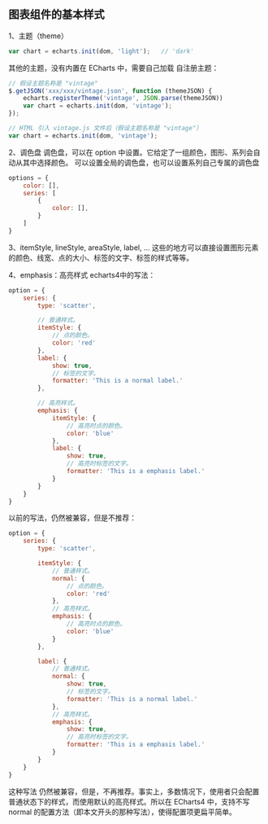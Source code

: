 ## 图表组件的基本样式
1、主题（theme）
```javascript
var chart = echarts.init(dom, 'light');   // 'dark'
```
其他的主题，没有内置在 ECharts 中，需要自己加载
自注册主题：
```javascript
// 假设主题名称是 "vintage"
$.getJSON('xxx/xxx/vintage.json', function (themeJSON) {
    echarts.registerTheme('vintage', JSON.parse(themeJSON))
    var chart = echarts.init(dom, 'vintage');
});

// HTML 引入 vintage.js 文件后（假设主题名称是 "vintage"）
var chart = echarts.init(dom, 'vintage');
```

2、调色盘
调色盘，可以在 option 中设置。它给定了一组颜色，图形、系列会自动从其中选择颜色。 
可以设置全局的调色盘，也可以设置系列自己专属的调色盘
```javascript
options = {
    color: [],
    series: [
        {
            color: [],
        }
    ]
}
```

3、itemStyle, lineStyle, areaStyle, label, ...
这些的地方可以直接设置图形元素的颜色、线宽、点的大小、标签的文字、标签的样式等等。

4、emphasis：高亮样式
echarts4中的写法：
```javascript
option = {
    series: {
        type: 'scatter',

        // 普通样式。
        itemStyle: {
            // 点的颜色。
            color: 'red'
        },
        label: {
            show: true,
            // 标签的文字。
            formatter: 'This is a normal label.'
        },

        // 高亮样式。
        emphasis: {
            itemStyle: {
                // 高亮时点的颜色。
                color: 'blue'
            },
            label: {
                show: true,
                // 高亮时标签的文字。
                formatter: 'This is a emphasis label.'
            }
        }
    }
}
```

以前的写法，仍然被兼容，但是不推荐：
```javascript
option = {
    series: {
        type: 'scatter',

        itemStyle: {
            // 普通样式。
            normal: {
                // 点的颜色。
                color: 'red'
            },
            // 高亮样式。
            emphasis: {
                // 高亮时点的颜色。
                color: 'blue'
            }
        },

        label: {
            // 普通样式。
            normal: {
                show: true,
                // 标签的文字。
                formatter: 'This is a normal label.'
            },
            // 高亮样式。
            emphasis: {
                show: true,
                // 高亮时标签的文字。
                formatter: 'This is a emphasis label.'
            }
        }
    }
}
```
这种写法 仍然被兼容，但是，不再推荐。事实上，多数情况下，使用者只会配置普通状态下的样式，而使用默认的高亮样式。所以在 ECharts4 中，支持不写 normal 的配置方法（即本文开头的那种写法），使得配置项更扁平简单。
